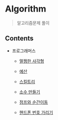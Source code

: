 # Algorithm

> 알고리즘문제 풀이



## Contents

- 프로그래머스
  - [멀쩡한 사각형](https://github.com/JoongChangYang/Algorithm/blob/master/NormalSquare.md)
  
  - [예산](https://github.com/JoongChangYang/Algorithm/blob/master/Budget.md)
  
  - [스킬트리](https://github.com/JoongChangYang/Algorithm/blob/master/SkillTree.md)
  
  - [소수 만들기](https://github.com/JoongChangYang/Algorithm/blob/master/PrimeNumber.md)
  
  - [점프와 순간이동](https://github.com/JoongChangYang/Algorithm/blob/master/JumpAndTeleport.md)
  
  - [핸드폰 번호 가리기](https://github.com/JoongChangYang/Algorithm/blob/master/HidePhoneNumber.md)
  
    



